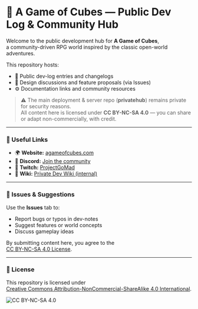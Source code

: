 # 🏰 A Game of Cubes — Public Dev Log & Community Hub

Welcome to the public development hub for **A Game of Cubes**,  
a community-driven RPG world inspired by the classic open-world adventures.

This repository hosts:
- 📜 Public dev-log entries and changelogs  
- 🧭 Design discussions and feature proposals (via Issues)  
- ⚙️ Documentation links and community resources  

> ⚠️ The main deployment & server repo (**privatehub**) remains private for security reasons.  
> All content here is licensed under **CC BY-NC-SA 4.0** — you can share or adapt non-commercially, with credit.

---

### 🔗 Useful Links
- 🌍 **Website:** [agameofcubes.com](https://agameofcubes.com)
- 💬 **Discord:** [Join the community](https://discord.com/channels/701090828063604796)
- 🎥 **Twitch:** [ProjectGoMad](https://www.twitch.tv/projectgomad)
- 📘 **Wiki:** [Private Dev Wiki (internal)](https://github.com/diskawrs/privatehub/wiki)

---

### 🧩 Issues & Suggestions
Use the **Issues** tab to:
- Report bugs or typos in dev-notes  
- Suggest features or world concepts  
- Discuss gameplay ideas  

By submitting content here, you agree to the  
[CC BY-NC-SA 4.0 License](https://creativecommons.org/licenses/by-nc-sa/4.0/).

---

### 📜 License
This repository is licensed under  
[Creative Commons Attribution-NonCommercial-ShareAlike 4.0 International](https://creativecommons.org/licenses/by-nc-sa/4.0/).

![CC BY-NC-SA 4.0](https://licensebuttons.net/l/by-nc-sa/4.0/88x31.png)
